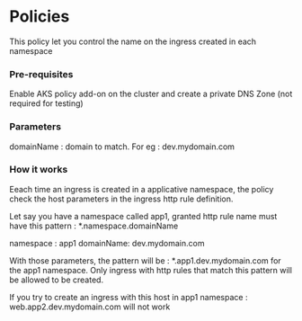 # Policies

This policy let you control the name on the ingress created in each namespace

### Pre-requisites

Enable AKS policy add-on on the cluster and create a private DNS Zone (not required for testing)

### Parameters

domainName : domain to match. For eg : dev.mydomain.com

### How it works

Eeach time an ingress is created in a applicative namespace, the policy check the host parameters in the ingress http rule definition.

Let say you have a namespace called app1, granted http rule name must have this pattern : *.namespace.domainName

namespace : app1
domainName: dev.mydomain.com

With those parameters, the pattern will be : *.app1.dev.mydomain.com for the app1 namespace. Only ingress with http rules that match this pattern will be allowed to be created.

If you try to create an ingress with this host in app1 namespace : web.app2.dev.mydomain.com will not work

